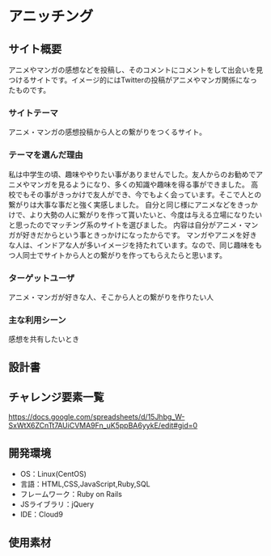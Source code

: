 # アニッチング


## サイト概要
アニメやマンガの感想などを投稿し、そのコメントにコメントをして出会いを見つけるサイトです。イメージ的にはTwitterの投稿がアニメやマンガ関係になったものです。

### サイトテーマ
アニメ・マンガの感想投稿から人との繋がりをつくるサイト。

### テーマを選んだ理由
私は中学生の頃、趣味ややりたい事がありませんでした。友人からのお勧めでアニメやマンガを見るようになり、多くの知識や趣味を得る事ができました。
高校でもその事がきっかけで友人ができ、今でもよく会っています。そこで人との繋がりは大事な事だと強く実感しました。
自分と同じ様にアニメなどをきっかけで、より大勢の人に繋がりを作って貰いたいと、今度は与える立場になりたいと思ったのでマッチング系のサイトを選びました。
内容は自分がアニメ・マンガが好きだからという事ときっかけになったからです。
マンガやアニメを好きな人は、インドアな人が多いイメージを持たれています。なので、同じ趣味をもつ人同士でサイトから人との繋がりを作ってもらえたらと思います。

### ターゲットユーザ
アニメ・マンガが好きな人、そこから人との繋がりを作りたい人

### 主な利用シーン
感想を共有したいとき

## 設計書


## チャレンジ要素一覧
https://docs.google.com/spreadsheets/d/15Jhbg_W-SxWtX6ZCnTt7AUiCVMA9Fn_uK5ppBA6yykE/edit#gid=0
## 開発環境
- OS：Linux(CentOS)
- 言語：HTML,CSS,JavaScript,Ruby,SQL
- フレームワーク：Ruby on Rails
- JSライブラリ：jQuery
- IDE：Cloud9

## 使用素材
